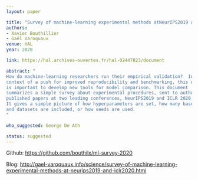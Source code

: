 ```yaml
---
layout: paper

title: "Survey of machine-learning experimental methods atNeurIPS2019 and ICLR2020"
authors:
- Xavier Bouthillier
- Gaël Varoquaux
venue: HAL
year: 2020

link: https://hal.archives-ouvertes.fr/hal-02447823/document

abstract: "
How do machine-learning researchers run their empirical validation?  In the 
context of a push for improved reproducibility and benchmarking, this question
is important to develop new tools for model comparison. This document
summarizes a simple survey about experimental procedures, sent to authors of
published papers at two leading conferences, NeurIPS2019 and ICLR 2020. 
It gives a simple picture of how hyperparameters are set, how many baselines
and datasets are included, or how seeds are used.
"

who_suggested: George De Ath

status: suggested
---
```

Github: <https://github.com/bouthilx/ml-survey-2020>

Blog: <http://gael-varoquaux.info/science/survey-of-machine-learning-experimental-methods-at-neurips2019-and-iclr2020.html>